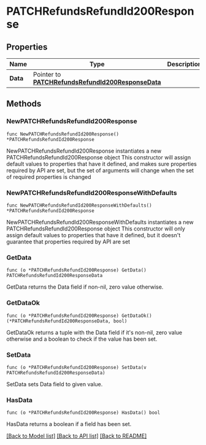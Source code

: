 # PATCHRefundsRefundId200Response

## Properties

Name | Type | Description | Notes
------------ | ------------- | ------------- | -------------
**Data** | Pointer to [**PATCHRefundsRefundId200ResponseData**](PATCHRefundsRefundId200ResponseData.md) |  | [optional] 

## Methods

### NewPATCHRefundsRefundId200Response

`func NewPATCHRefundsRefundId200Response() *PATCHRefundsRefundId200Response`

NewPATCHRefundsRefundId200Response instantiates a new PATCHRefundsRefundId200Response object
This constructor will assign default values to properties that have it defined,
and makes sure properties required by API are set, but the set of arguments
will change when the set of required properties is changed

### NewPATCHRefundsRefundId200ResponseWithDefaults

`func NewPATCHRefundsRefundId200ResponseWithDefaults() *PATCHRefundsRefundId200Response`

NewPATCHRefundsRefundId200ResponseWithDefaults instantiates a new PATCHRefundsRefundId200Response object
This constructor will only assign default values to properties that have it defined,
but it doesn't guarantee that properties required by API are set

### GetData

`func (o *PATCHRefundsRefundId200Response) GetData() PATCHRefundsRefundId200ResponseData`

GetData returns the Data field if non-nil, zero value otherwise.

### GetDataOk

`func (o *PATCHRefundsRefundId200Response) GetDataOk() (*PATCHRefundsRefundId200ResponseData, bool)`

GetDataOk returns a tuple with the Data field if it's non-nil, zero value otherwise
and a boolean to check if the value has been set.

### SetData

`func (o *PATCHRefundsRefundId200Response) SetData(v PATCHRefundsRefundId200ResponseData)`

SetData sets Data field to given value.

### HasData

`func (o *PATCHRefundsRefundId200Response) HasData() bool`

HasData returns a boolean if a field has been set.


[[Back to Model list]](../README.md#documentation-for-models) [[Back to API list]](../README.md#documentation-for-api-endpoints) [[Back to README]](../README.md)


